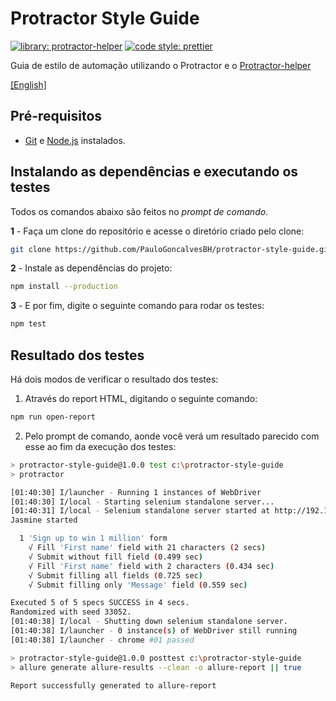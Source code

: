# Protractor Style Guide

[![library: protractor-helper](https://img.shields.io/badge/library-protractor--helper-blue.svg)](https://www.npmjs.com/package/protractor-helper)
[![code style: prettier](https://img.shields.io/badge/code_style-prettier-ff69b4.svg)](https://www.npmjs.com/package/prettier)

Guia de estilo de automação utilizando o Protractor e o [Protractor-helper](https://www.npmjs.com/package/protractor-helper)

[[English]](../README.md)

## Pré-requisitos

- [Git](https://git-scm.com/download/) e [Node.js](https://nodejs.org/en/download/) instalados.

## Instalando as dependências e executando os testes

Todos os comandos abaixo são feitos no _prompt de comando_.

**1** - Faça um clone do repositório e acesse o diretório criado pelo clone:

```sh
git clone https://github.com/PauloGoncalvesBH/protractor-style-guide.git && cd protractor-style-guide
```

**2** - Instale as dependências do projeto:

```sh
npm install --production
```

**3** - E por fim, digite o seguinte comando para rodar os testes:

```sh
npm test
```

## Resultado dos testes

Há dois modos de verificar o resultado dos testes:

1. Através do report HTML, digitando o seguinte comando:

```sh
npm run open-report
```

2. Pelo prompt de comando, aonde você verá um resultado parecido com esse ao fim da execução dos testes:

```sh
> protractor-style-guide@1.0.0 test c:\protractor-style-guide
> protractor

[01:40:30] I/launcher - Running 1 instances of WebDriver
[01:40:30] I/local - Starting selenium standalone server...
[01:40:31] I/local - Selenium standalone server started at http://192.168.0.3:49223/wd/hub
Jasmine started

  1 'Sign up to win 1 million' form
    √ Fill 'First name' field with 21 characters (2 secs)
    √ Submit without fill field (0.499 sec)
    √ Fill 'First name' field with 2 characters (0.434 sec)
    √ Submit filling all fields (0.725 sec)
    √ Submit filling only 'Message' field (0.559 sec)

Executed 5 of 5 specs SUCCESS in 4 secs.
Randomized with seed 33052.
[01:40:38] I/local - Shutting down selenium standalone server.
[01:40:38] I/launcher - 0 instance(s) of WebDriver still running
[01:40:38] I/launcher - chrome #01 passed

> protractor-style-guide@1.0.0 posttest c:\protractor-style-guide
> allure generate allure-results --clean -o allure-report || true

Report successfully generated to allure-report
```
